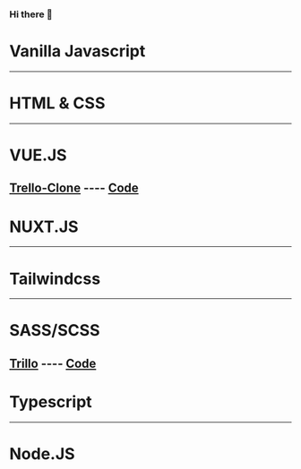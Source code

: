 ### Hi there 👋

# Vanilla Javascript
---
# HTML & CSS
---
# VUE.JS
<a href="trello-clone-elmi.netlify.app">Trello-Clone</a> ---- <a href="https://github.com/elmi-elmi/Demo-Watch-Us-Build-a-Trello-Clone">Code<a/>
---
# NUXT.JS
---
# Tailwindcss
---
# SASS/SCSS

<a href="https://trillo-elmi-elmi.netlify.app/">Trillo</a> ---- <a href="https://github.com/elmi-elmi/Demo-Trillo-sass">Code<a/>
---
# Typescript
---
# Node.JS


<!-- 
**elmi-elmi/elmi-elmi** is a ✨ _special_ ✨ repository because its `README.md` (this file) appears on your GitHub profile.

Here are some ideas to get you started:

- 🔭 I’m currently working on ...
- 🌱 I’m currently learning ...
- 👯 I’m looking to collaborate on ...
- 🤔 I’m looking for help with ...
- 💬 Ask me about ...
- 📫 How to reach me: ...
- 😄 Pronouns: ...
- ⚡ Fun fact: ...

 -->
